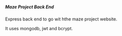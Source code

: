 ##### Maze Project Back End

Express back end to go wit hthe maze project website.

It uses mongodb, jwt and bcrypt.
